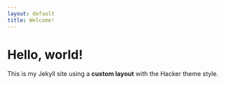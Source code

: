 ```yaml
---
layout: default
title: Welcome!
---
```


# Hello, world!

This is my Jekyll site using a **custom layout** with the Hacker theme style.
